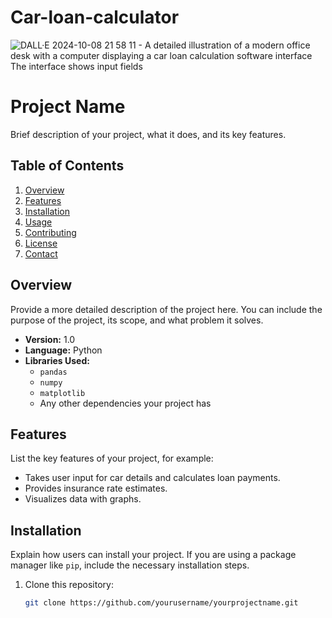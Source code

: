 # Car-loan-calculator
![DALL·E 2024-10-08 21 58 11 - A detailed illustration of a modern office desk with a computer displaying a car loan calculation software interface  The interface shows input fields](https://github.com/user-attachments/assets/af6f0dac-3ef7-4f55-9888-1dd70bdf223a)
# Project Name

Brief description of your project, what it does, and its key features.

## Table of Contents

1. [Overview](#overview)
2. [Features](#features)
3. [Installation](#installation)
4. [Usage](#usage)
5. [Contributing](#contributing)
6. [License](#license)
7. [Contact](#contact)

## Overview

Provide a more detailed description of the project here. You can include the purpose of the project, its scope, and what problem it solves.

- **Version:** 1.0
- **Language:** Python
- **Libraries Used:** 
    - `pandas`
    - `numpy`
    - `matplotlib`
    - Any other dependencies your project has

## Features

List the key features of your project, for example:

- Takes user input for car details and calculates loan payments.
- Provides insurance rate estimates.
- Visualizes data with graphs.

## Installation

Explain how users can install your project. If you are using a package manager like `pip`, include the necessary installation steps.

1. Clone this repository:
   ```bash
   git clone https://github.com/yourusername/yourprojectname.git


